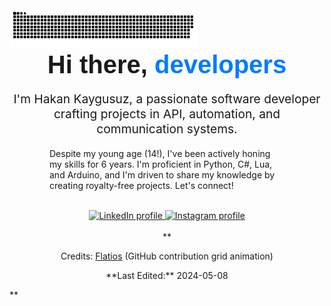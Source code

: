 <picture>
  <source media="(prefers-color-scheme: dark)" srcset="https://raw.githubusercontent.com/Flatios/Flatios/output/github-contribution-grid-snake-dark.svg">
  <source media="(prefers-color-scheme: light)" srcset="https://raw.githubusercontent.com/Flatios/Flatios/output/github-contribution-grid-snake.svg">
  <img alt="A dynamic animation showcasing Hakan's consistent GitHub contributions" src="https://raw.githubusercontent.com/Flatios/Flatios/output/github-contribution-grid-snake.svg" width="300"> </picture>

<div style="text-align: center;">
  <h1 style="font-family: sans-serif; font-size: 2.5rem; margin: 0;">Hi there, <span style="color: #007bff;">developers</span> </h1> <p style="font-size: 1.2rem;">I'm Hakan Kaygusuz, a passionate software developer crafting projects in API, automation, and communication systems.</p> </div>

<div style="text-align: left; margin: 0 4rem;">
  <p>Despite my young age (14!), I've been actively honing my skills for 6 years. I'm proficient in Python, C#, Lua, and Arduino, and I'm driven to share my knowledge by creating royalty-free projects. Let's connect!</p> </div>

<br>

<div style="text-align: center;">
  <a href="https://www.linkedin.com/in/hakan-k-88b593288/" target="_blank" rel="noopener noreferrer">
    <img src="https://img.shields.io/badge/LinkedIn-%230077B5.svg?&style=flat-square&logo=linkedin&logoColor=white" alt="LinkedIn profile">
  </a>
  <a href="https://www.instagram.com/hakankygsz" target="_blank" rel="noopener noreferrer">
    <img src="https://img.shields.io/badge/Instagram-%23E4405F.svg?&style=flat-square&logo=instagram&logoColor=white" alt="Instagram profile">
  </a>
</div>

<br>

<div style="text-align: center;">
  **<p>Credits: <a href="https://github.com/Flatios">Flatios</a> (GitHub contribution grid animation)</p> <p>**Last Edited:** 2024-05-08 </div>**
</div>
